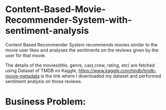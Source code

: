 # Content-Based-Movie-Recommender-System-with-sentiment-analysis

Content Based Recommender System recommends movies similar to the movie user likes and analyses the sentiments on the reviews given by the user for that movie.

The details of the movies(title, genre, cast,crew, rating, etc) are fetched using Dataset of TMDB on Kaggle, 
https://www.kaggle.com/tmdb/tmdb-movie-metadata is the link where I downloaded my dataset and  performed sentiment analysis on those reviews.

# Business Problem:

